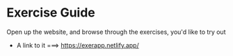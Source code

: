  
# Exercise Guide
Open up the website, and browse through the exercises, you'd like to try out
* A link to it ===> https://exerapp.netlify.app/
